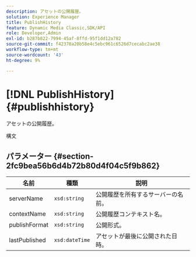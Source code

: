 ```yaml
---
description: アセットの公開履歴。
solution: Experience Manager
title: PublishHistory
feature: Dynamic Media Classic,SDK/API
role: Developer,Admin
exl-id: b287b822-7994-45af-8ffd-95f1dd12a782
source-git-commit: f42378a20b58e4c5ebc961c6526d7cecabc2ae38
workflow-type: tm+mt
source-wordcount: '43'
ht-degree: 9%

---
```


# [!DNL PublishHistory]{#publishhistory}

アセットの公開履歴。

構文

## パラメーター {#section-2fc9bea56b6d4b72b80d4f04c5f9b862}

| 名前 | 種類 | 説明 |
|---|---|---|
| serverName | `xsd:string` | 公開履歴を所有するサーバーの名前。 |
| contextName | `xsd:string` | 公開履歴コンテキスト名。 |
| publishFormat | `xsd:string` | 公開形式。 |
| lastPublished | `xsd:dateTime` | アセットが最後に公開された日時。 |
